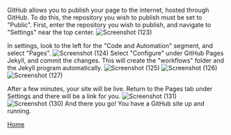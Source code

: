 GitHub allows you to publish your page to the internet, hosted through GitHub. To do this, the repository you wish to publish must be set to "Public".
First, enter the repository you wish to publish, and navigate to "Settings" near the top center. ![Screenshot (123)](https://github.com/BDBluhm/INFOTC-1600-Final/assets/116319535/dd0a122f-105d-46f3-9b18-347e4cafad25)

In settings, look to the left for the "Code and Automation" segment, and select "Pages".
![Screenshot (124)](https://github.com/BDBluhm/INFOTC-1600-Final/assets/116319535/8dabab9c-5460-4cec-90ec-0cbc2e94d281)
Select "Configure" under GitHub Pages Jekyll, and commit the changes. This will create the "workflows" folder and the Jekyll program automatically.
![Screenshot (125)](https://github.com/BDBluhm/INFOTC-1600-Final/assets/116319535/558b243a-29a1-4adb-afcc-cfcee0a8fee5)
![Screenshot (126)](https://github.com/BDBluhm/INFOTC-1600-Final/assets/116319535/a82f261c-9b14-4cac-97f6-79429514352c)
![Screenshot (127)](https://github.com/BDBluhm/INFOTC-1600-Final/assets/116319535/b92dd493-8059-425b-bedc-1bcac08260d8)

After a few minutes, your site will be live. Return to the Pages tab under Settings and there will be a link for you.
![Screenshot (131)](https://github.com/BDBluhm/INFOTC-1600-Final/assets/116319535/0bd2a60d-b140-4dde-96ec-411ead32ca57)
![Screenshot (130)](https://github.com/BDBluhm/INFOTC-1600-Final/assets/116319535/009c5ce9-dd7c-409d-b074-a51e2576005c)
And there you go! You have a GitHub site up and running.

[Home](README.md)
